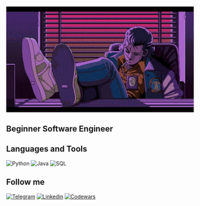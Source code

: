 ![Header](https://github.com/jangir-dev/jangir-dev/blob/master/assets/wp5330674-synthwave-anime-wallpapers.jpg)

## Beginner Software Engineer

## Languages and Tools

![Python](https://img.shields.io/badge/-Python-black?style=for-the-badge&logo=python)
![Java](https://img.shields.io/badge/-Java-black?style=for-the-badge&logo=java)
![SQL](https://img.shields.io/badge/-SQL-black?style=for-the-badge&logo=mysql)


## Follow me
[![Telegram](https://img.shields.io/badge/-Telegram-black?style=for-the-badge&logo=telegram)](https://t.me/zhangirr)
[![Linkedin](https://img.shields.io/badge/-LinkedIn-black?style=for-the-badge&logo=linkedin)](https://www.linkedin.com/in/zhangir-ospanov/)
[![Codewars](https://img.shields.io/badge/-Codewars-black?style=for-the-badge&logo=codewars)](https://www.codewars.com/users/jangir-dev)

